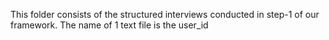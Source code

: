 This folder consists of the structured interviews conducted in step-1 of our framework. The name of 1 text file is the user_id
